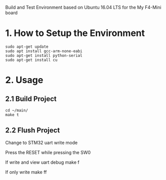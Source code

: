 Build and Test Environment based on Ubuntu 16.04 LTS for the My F4-Mini board

# 1. How to Setup the Environment
	sudo apt-get update
	sudo apt install gcc-arm-none-eabi
	sudo apt-get install python-serial
	sudo apt-get install cu
# 2. Usage
## 2.1 Build Project
	cd ~/main/
	make t
## 2.2 Flush Project
Change to STM32 uart write mode

Press the RESET while pressing the SW0

If write and view uart debug
	make f

If only write
	make ff

